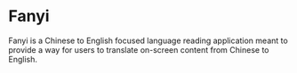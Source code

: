 # Fanyi

Fanyi is a Chinese to English focused language reading application meant to provide a way for users to translate on-screen content from Chinese to English.

